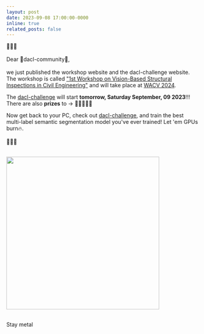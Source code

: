 ```yaml
---
layout: post
date: 2023-09-08 17:00:00-0000
inline: true
related_posts: false
---
```

🐶🐶🐶<br/><br/> 
Dear 🐶dacl-community🐶, <br/><br/> we just published the workshop website and the dacl-challenge website. The workshop is called ["1st Workshop on Vision-Based Structural Inspections in Civil Engineering"](https://dacl.ai/workshop.html) and will take place at [WACV 2024](https://wacv2024.thecvf.com/).


The [dacl-challenge](https://eval.ai/web/challenges/challenge-page/2130/overview) will start **tomorrow, Saturday September, 09 2023**!!! There are also **prizes** to &rarr; 🫰🤑🤑🤑🫰


Now get back to your PC, check out [dacl-challenge](https://eval.ai/web/challenges/challenge-page/2130/overview), and train the best multi-label semantic segmentation model you've ever trained! Let 'em GPUs burn🔥. <br/><br/> 
🐶🐶🐶<br/><br/> 

<img src="https://i.chzbgr.com/full/8369527552/h08A32DEE/heavy-metal-constructioning" width="400"/><br/><br/> 


Stay metal


